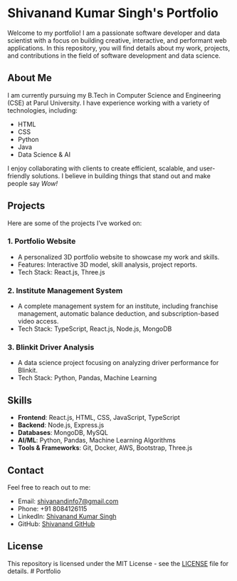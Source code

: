# Shivanand Kumar Singh's Portfolio

Welcome to my portfolio! I am a passionate software developer and data scientist with a focus on building creative, interactive, and performant web applications. In this repository, you will find details about my work, projects, and contributions in the field of software development and data science.

## About Me

I am currently pursuing my B.Tech in Computer Science and Engineering (CSE) at Parul University. I have experience working with a variety of technologies, including:

- HTML
- CSS
- Python
- Java
- Data Science & AI

I enjoy collaborating with clients to create efficient, scalable, and user-friendly solutions. I believe in building things that stand out and make people say *Wow!*

## Projects

Here are some of the projects I’ve worked on:

### 1. **Portfolio Website**
- A personalized 3D portfolio website to showcase my work and skills.
- Features: Interactive 3D model, skill analysis, project reports.
- Tech Stack: React.js, Three.js

### 2. **Institute Management System**
- A complete management system for an institute, including franchise management, automatic balance deduction, and subscription-based video access.
- Tech Stack: TypeScript, React.js, Node.js, MongoDB

### 3. **Blinkit Driver Analysis**
- A data science project focusing on analyzing driver performance for Blinkit.
- Tech Stack: Python, Pandas, Machine Learning

## Skills

- **Frontend**: React.js, HTML, CSS, JavaScript, TypeScript
- **Backend**: Node.js, Express.js
- **Databases**: MongoDB, MySQL
- **AI/ML**: Python, Pandas, Machine Learning Algorithms
- **Tools & Frameworks**: Git, Docker, AWS, Bootstrap, Three.js

## Contact

Feel free to reach out to me:

- Email: [shivanandinfo7@gmail.com](mailto:shivanandinfo7@gmail.com)
- Phone: +91 8084126115
- LinkedIn: [Shivanand Kumar Singh](https://www.linkedin.com/in/shivanand-kumar-singh)
- GitHub: [Shivanand GitHub](https://github.com/ShivanandKumar)

## License

This repository is licensed under the MIT License - see the [LICENSE](LICENSE) file for details.
#   P o r t f o l i o  
 